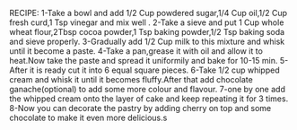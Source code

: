 RECIPE:
1-Take a bowl and add 1/2 Cup powdered sugar,1/4 Cup oil,1/2 Cup fresh curd,1 Tsp vinegar and mix well .
2-Take a sieve and put 1 Cup whole wheat flour,2Tbsp cocoa powder,1 Tsp baking powder,1/2 Tsp baking soda and sieve properly.
3-Gradually add 1/2 Cup milk to this mixture and whisk until it become a paste.
4-Take a pan,grease it with oil and allow it to heat.Now take the paste and spread it uniformily and bake for 10-15 min.
5-After it is ready cut it into 6 equal square pieces.
6-Take 1/2 cup whipped cream and whisk it until it becomes fluffy.After that add chocolate ganache(optional) to add some more colour and flavour.
7-one by one add the whipped cream onto the layer of cake and keep repeating it for 3 times.
8-Now you can decorate the pastry by adding cherry on top and some chocolate to make it even more delicious.s